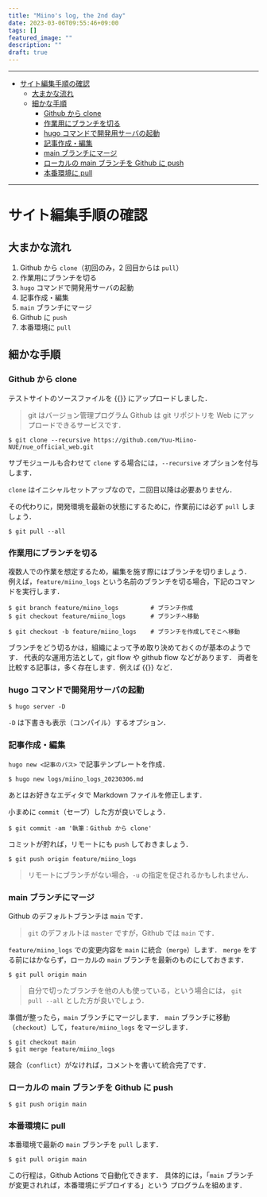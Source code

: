 ```yaml
---
title: "Miino's log, the 2nd day"
date: 2023-03-06T09:55:46+09:00
tags: []
featured_image: ""
description: ""
draft: true
---
```


---
- [サイト編集手順の確認](#サイト編集手順の確認)
  - [大まかな流れ](#大まかな流れ)
  - [細かな手順](#細かな手順)
    - [Github から clone](#github-から-clone)
    - [作業用にブランチを切る](#作業用にブランチを切る)
    - [hugo コマンドで開発用サーバの起動](#hugo-コマンドで開発用サーバの起動)
    - [記事作成・編集](#記事作成編集)
    - [main ブランチにマージ](#main-ブランチにマージ)
    - [ローカルの main ブランチを Github に push](#ローカルの-main-ブランチを-github-に-push)
    - [本番環境に pull](#本番環境に-pull)

---

# サイト編集手順の確認

## 大まかな流れ
1. Github から `clone`（初回のみ，2 回目からは `pull`）
2. 作業用にブランチを切る
3. `hugo` コマンドで開発用サーバの起動
4. 記事作成・編集
5. `main` ブランチにマージ
6. Github に `push`
7. 本番環境に `pull`

## 細かな手順
### Github から clone
テストサイトのソースファイルを
{{<exlink href="https://github.com/Yuu-Miino-NUE/nue_official_web.git" text="Github">}}
にアップロードしました．

> git はバージョン管理プログラム
> Github は git リポジトリを Web にアップロードできるサービスです．

```shell
$ git clone --recursive https://github.com/Yuu-Miino-NUE/nue_official_web.git
```

サブモジュールも合わせて `clone` する場合には，`--recursive` オプションを付与します．

`clone` はイニシャルセットアップなので，二回目以降は必要ありません．

その代わりに，開発環境を最新の状態にするために，作業前には必ず `pull` しましょう．

```shell
$ git pull --all
```

### 作業用にブランチを切る
複数人での作業を想定するため，編集を施す際にはブランチを切りましょう．
例えば，`feature/miino_logs` という名前のブランチを切る場合，下記のコマンドを実行します．

```shell
$ git branch feature/miino_logs         # ブランチ作成
$ git checkout feature/miino_logs       # ブランチへ移動

$ git checkout -b feature/miino_logs    # ブランチを作成してそこへ移動
```

ブランチをどう切るかは，組織によって予め取り決めておくのが基本のようです．
代表的な運用方法として，git flow や github flow などがあります．
両者を比較する記事は，多く存在します．例えば
{{<exlink href="https://www.geeksforgeeks.org/git-flow-vs-github-flow/" text="コチラ">}} など．

### hugo コマンドで開発用サーバの起動

```shell
$ hugo server -D
```

`-D` は下書きも表示（コンパイル）するオプション．

### 記事作成・編集
`hugo new <記事のパス>` で記事テンプレートを作成．

```shell
$ hugo new logs/miino_logs_20230306.md
```

あとはお好きなエディタで Markdown ファイルを修正します．

小まめに `commit`（セーブ）した方が良いでしょう．

```shell
$ git commit -am '執筆：Github から clone'
```

コミットが貯れば，リモートにも `push` しておきましょう．

```shell
$ git push origin feature/miino_logs
```

> リモートにブランチがない場合，`-u` の指定を促されるかもしれません．

### main ブランチにマージ
Github のデフォルトブランチは `main` です．
> `git` のデフォルトは `master` ですが，Github では `main` です．

`feature/miino_logs` での変更内容を `main` に統合（`merge`）します．
`merge` をする前にはかならず，ローカルの `main` ブランチを最新のものにしておきます．

```shell
$ git pull origin main
```

> 自分で切ったブランチを他の人も使っている，という場合には，
> `git pull --all` とした方が良いでしょう．

準備が整ったら，`main` ブランチにマージします．
`main` ブランチに移動（`checkout`）して，`feature/miino_logs` をマージします．

```shell
$ git checkout main
$ git merge feature/miino_logs
```

競合（`conflict`）がなければ，コメントを書いて統合完了です．

### ローカルの main ブランチを Github に push
```shell
$ git push origin main
```

### 本番環境に pull
本番環境で最新の `main` ブランチを `pull` します．

```shell
$ git pull origin main
```

この行程は，Github Actions で自動化できます．
具体的には，「`main` ブランチが変更されれば，本番環境にデプロイする」という
プログラムを組めます．